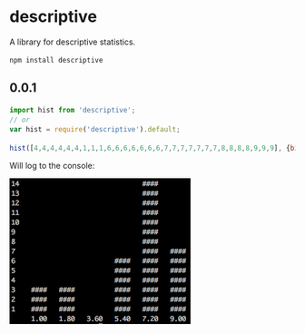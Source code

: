 # descriptive
A library for descriptive statistics.

`npm install descriptive`

## 0.0.1
```javascript
import hist from 'descriptive';
// or
var hist = require('descriptive').default;

hist([4,4,4,4,4,4,1,1,1,6,6,6,6,6,6,6,7,7,7,7,7,7,7,8,8,8,8,9,9,9], {binCount: 5})
```
Will log to the console:

![sample](https://github.com/batwood001/descriptive/blob/develop/demo.png)
